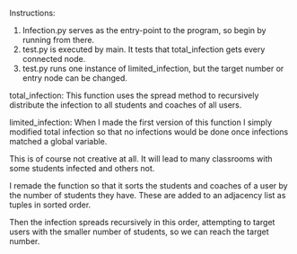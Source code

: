 Instructions:
  1. Infection.py serves as the entry-point to the program, so begin by running from there.
  2. test.py is executed by main. It tests that total_infection gets every connected node. 
  3. test.py runs one instance of limited_infection, but the target number or entry node can be changed.
  
total_infection:
  This function uses the spread method to recursively distribute the infection to all students and coaches of all users.
  
limited_infection:
  When I made the first version of this function I simply modified total infection so that no infections would be done 
  once infections matched a global variable.
  
  This is of course not creative at all. It will lead to many classrooms with some students infected and others not.
  
  I remade the function so that it sorts the students and coaches of a user by the number of students they have. 
  These are added to an adjacency list as tuples in sorted order.
  
  Then the infection spreads recursively in this order, attempting to target users with the smaller number of students,
  so we can reach the target number.
